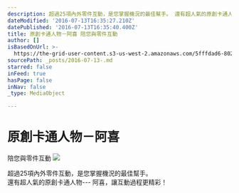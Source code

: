 ```yaml
---
description: 超過25項內外零件互動，是您掌握機況的最佳幫手。 還有超人氣的原創卡通人物— 阿喜，讓互動過程更精彩！
dateModified: '2016-07-13T16:35:27.210Z'
datePublished: '2016-07-13T16:35:40.400Z'
title: 原創卡通人物－阿喜 陪您與零件互動
author: []
isBasedOnUrl: >-
  https://the-grid-user-content.s3-us-west-2.amazonaws.com/5fffdad6-8027-4983-be1c-c479e104c088.jpg
sourcePath: _posts/2016-07-13-.md
starred: false
inFeed: true
hasPage: false
inNav: false
_type: MediaObject

---
```

# 原創卡通人物－阿喜  
陪您與零件互動
![](https://the-grid-user-content.s3-us-west-2.amazonaws.com/5fffdad6-8027-4983-be1c-c479e104c088.jpg)

超過25項內外零件互動，是您掌握機況的最佳幫手。  
還有超人氣的原創卡通人物--- 阿喜，讓互動過程更精彩！